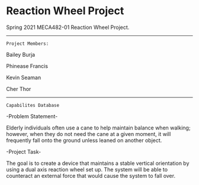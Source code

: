 # Reaction Wheel Project
Spring 2021 MECA482-01 Reaction Wheel Project. 

___________________________________________________________________________________________________________________________________________________________________________________

    Project Members:
    
Bailey Burja  

Phinease Francis 

Kevin Seaman 

Cher Thor

___________________________________________________________________________________________________________________________________________________________________________________

    Capabilites Database

-Problem Statement-

Elderly individuals often use a cane to help maintain balance when walking; however, when they do not need the cane at a given moment, it will frequently fall onto the ground unless leaned on another object. 

-Project Task-

The goal is to create a device that maintains a stable vertical orientation by using a dual axis reaction wheel set up. The system will be able to counteract an external force that would cause the system to fall over.

